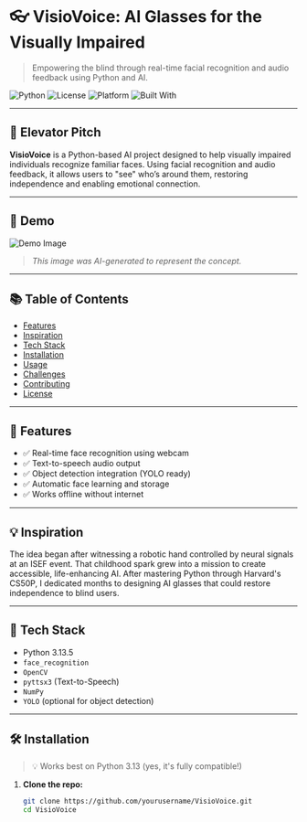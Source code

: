 # 👓 VisioVoice: AI Glasses for the Visually Impaired

> Empowering the blind through real-time facial recognition and audio feedback using Python and AI.

![Python](https://img.shields.io/badge/Python-3.13-blue?logo=python)
![License](https://img.shields.io/badge/License-MIT-green)
![Platform](https://img.shields.io/badge/Platform-Windows-lightgrey)
![Built With](https://img.shields.io/badge/Built%20With-OpenCV%20%7C%20face_recognition%20%7C%20pyttsx3%20-blue)

---

## 🚀 Elevator Pitch

**VisioVoice** is a Python-based AI project designed to help visually impaired individuals recognize familiar faces. Using facial recognition and audio feedback, it allows users to "see" who’s around them, restoring independence and enabling emotional connection.

---

## 📸 Demo

![Demo Image](demo.png)  
> *This image was AI-generated to represent the concept.*

---

## 📚 Table of Contents

- [Features](#-features)
- [Inspiration](#-inspiration)
- [Tech Stack](#-tech-stack)
- [Installation](#-installation)
- [Usage](#-usage)
- [Challenges](#-challenges)
- [Contributing](#-contributing)
- [License](#-license)

---

## 🌟 Features

- ✅ Real-time face recognition using webcam
- ✅ Text-to-speech audio output
- ✅ Object detection integration (YOLO ready)
- ✅ Automatic face learning and storage
- ✅ Works offline without internet

---

## 💡 Inspiration

The idea began after witnessing a robotic hand controlled by neural signals at an ISEF event. That childhood spark grew into a mission to create accessible, life-enhancing AI. After mastering Python through Harvard's CS50P, I dedicated months to designing AI glasses that could restore independence to blind users.

---

## 🧠 Tech Stack

- Python 3.13.5
- `face_recognition`
- `OpenCV`
- `pyttsx3` (Text-to-Speech)
- `NumPy`
- `YOLO` (optional for object detection)

---

## 🛠 Installation

> 💡 Works best on Python 3.13 (yes, it's fully compatible!)

1. **Clone the repo:**
   ```bash
   git clone https://github.com/yourusername/VisioVoice.git
   cd VisioVoice
